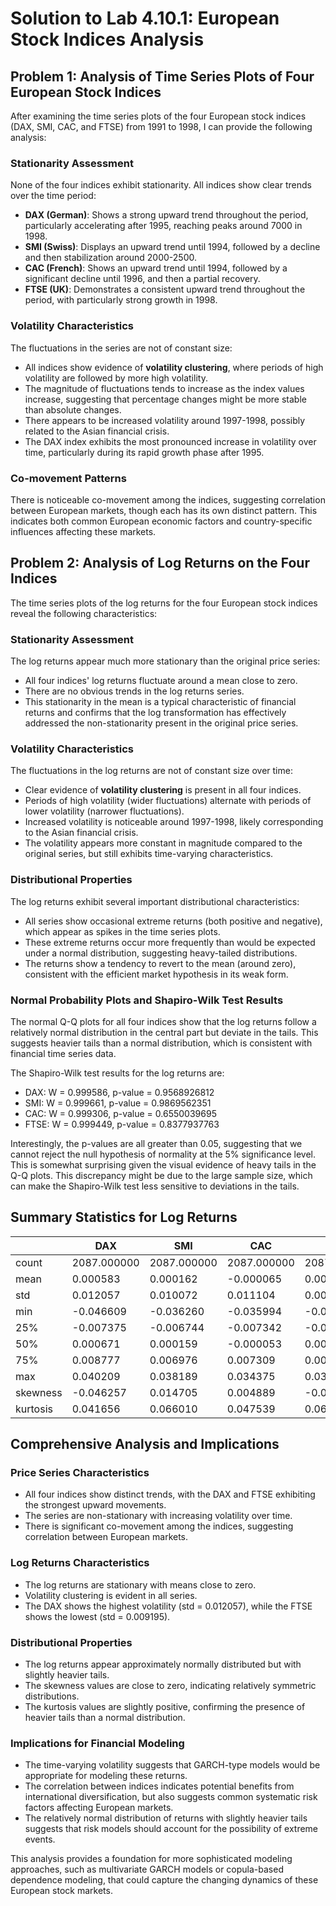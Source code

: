 # Solution to Lab 4.10.1: European Stock Indices Analysis

## Problem 1: Analysis of Time Series Plots of Four European Stock Indices

After examining the time series plots of the four European stock indices (DAX, SMI, CAC, and FTSE) from 1991 to 1998, I can provide the following analysis:

### Stationarity Assessment
None of the four indices exhibit stationarity. All indices show clear trends over the time period:

- **DAX (German)**: Shows a strong upward trend throughout the period, particularly accelerating after 1995, reaching peaks around 7000 in 1998.
- **SMI (Swiss)**: Displays an upward trend until 1994, followed by a decline and then stabilization around 2000-2500.
- **CAC (French)**: Shows an upward trend until 1994, followed by a significant decline until 1996, and then a partial recovery.
- **FTSE (UK)**: Demonstrates a consistent upward trend throughout the period, with particularly strong growth in 1998.

### Volatility Characteristics
The fluctuations in the series are not of constant size:

- All indices show evidence of **volatility clustering**, where periods of high volatility are followed by more high volatility.
- The magnitude of fluctuations tends to increase as the index values increase, suggesting that percentage changes might be more stable than absolute changes.
- There appears to be increased volatility around 1997-1998, possibly related to the Asian financial crisis.
- The DAX index exhibits the most pronounced increase in volatility over time, particularly during its rapid growth phase after 1995.

### Co-movement Patterns
There is noticeable co-movement among the indices, suggesting correlation between European markets, though each has its own distinct pattern. This indicates both common European economic factors and country-specific influences affecting these markets.

## Problem 2: Analysis of Log Returns on the Four Indices

The time series plots of the log returns for the four European stock indices reveal the following characteristics:

### Stationarity Assessment
The log returns appear much more stationary than the original price series:

- All four indices' log returns fluctuate around a mean close to zero.
- There are no obvious trends in the log returns series.
- This stationarity in the mean is a typical characteristic of financial returns and confirms that the log transformation has effectively addressed the non-stationarity present in the original price series.

### Volatility Characteristics
The fluctuations in the log returns are not of constant size over time:

- Clear evidence of **volatility clustering** is present in all four indices.
- Periods of high volatility (wider fluctuations) alternate with periods of lower volatility (narrower fluctuations).
- Increased volatility is noticeable around 1997-1998, likely corresponding to the Asian financial crisis.
- The volatility appears more constant in magnitude compared to the original series, but still exhibits time-varying characteristics.

### Distributional Properties
The log returns exhibit several important distributional characteristics:

- All series show occasional extreme returns (both positive and negative), which appear as spikes in the time series plots.
- These extreme returns occur more frequently than would be expected under a normal distribution, suggesting heavy-tailed distributions.
- The returns show a tendency to revert to the mean (around zero), consistent with the efficient market hypothesis in its weak form.

### Normal Probability Plots and Shapiro-Wilk Test Results

The normal Q-Q plots for all four indices show that the log returns follow a relatively normal distribution in the central part but deviate in the tails. This suggests heavier tails than a normal distribution, which is consistent with financial time series data.

The Shapiro-Wilk test results for the log returns are:
- DAX: W = 0.999586, p-value = 0.9568926812
- SMI: W = 0.999661, p-value = 0.9869562351
- CAC: W = 0.999306, p-value = 0.6550039695
- FTSE: W = 0.999449, p-value = 0.8377937763

Interestingly, the p-values are all greater than 0.05, suggesting that we cannot reject the null hypothesis of normality at the 5% significance level. This is somewhat surprising given the visual evidence of heavy tails in the Q-Q plots. This discrepancy might be due to the large sample size, which can make the Shapiro-Wilk test less sensitive to deviations in the tails.

## Summary Statistics for Log Returns

|                | DAX          | SMI          | CAC          | FTSE         |
|----------------|--------------|--------------|--------------|--------------|
| count          | 2087.000000  | 2087.000000  | 2087.000000  | 2087.000000  |
| mean           | 0.000583     | 0.000162     | -0.000065    | 0.000530     |
| std            | 0.012057     | 0.010072     | 0.011104     | 0.009195     |
| min            | -0.046609    | -0.036260    | -0.035994    | -0.033345    |
| 25%            | -0.007375    | -0.006744    | -0.007342    | -0.005618    |
| 50%            | 0.000671     | 0.000159     | -0.000053    | 0.000592     |
| 75%            | 0.008777     | 0.006976     | 0.007309     | 0.006666     |
| max            | 0.040209     | 0.038189     | 0.034375     | 0.035112     |
| skewness       | -0.046257    | 0.014705     | 0.004889     | -0.052267    |
| kurtosis       | 0.041656     | 0.066010     | 0.047539     | 0.068792     |

## Comprehensive Analysis and Implications

### Price Series Characteristics
- All four indices show distinct trends, with the DAX and FTSE exhibiting the strongest upward movements.
- The series are non-stationary with increasing volatility over time.
- There is significant co-movement among the indices, suggesting correlation between European markets.

### Log Returns Characteristics
- The log returns are stationary with means close to zero.
- Volatility clustering is evident in all series.
- The DAX shows the highest volatility (std = 0.012057), while the FTSE shows the lowest (std = 0.009195).

### Distributional Properties
- The log returns appear approximately normally distributed but with slightly heavier tails.
- The skewness values are close to zero, indicating relatively symmetric distributions.
- The kurtosis values are slightly positive, confirming the presence of heavier tails than a normal distribution.

### Implications for Financial Modeling
- The time-varying volatility suggests that GARCH-type models would be appropriate for modeling these returns.
- The correlation between indices indicates potential benefits from international diversification, but also suggests common systematic risk factors affecting European markets.
- The relatively normal distribution of returns with slightly heavier tails suggests that risk models should account for the possibility of extreme events.

This analysis provides a foundation for more sophisticated modeling approaches, such as multivariate GARCH models or copula-based dependence modeling, that could capture the changing dynamics of these European stock markets.
